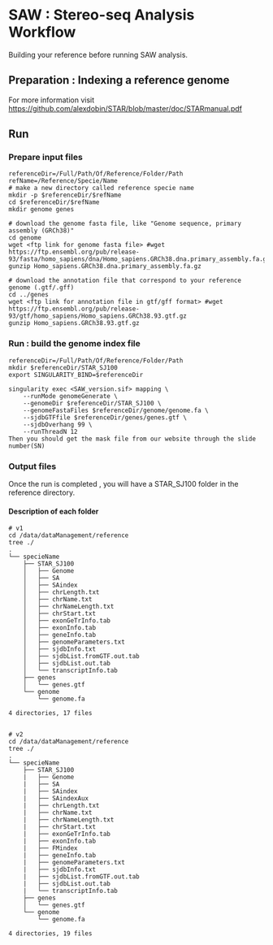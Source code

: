 # SAW : Stereo-seq Analysis Workflow
Building your reference before running SAW analysis.
##  Preparation : Indexing a reference genome
For more information visit https://github.com/alexdobin/STAR/blob/master/doc/STARmanual.pdf

##  Run
###   Prepare input files
```
referenceDir=/Full/Path/Of/Reference/Folder/Path
refName=/Reference/Specie/Name
# make a new directory called reference specie name
mkdir -p $referenceDir/$refName
cd $referenceDir/$refName
mkdir genome genes

# download the genome fasta file, like "Genome sequence, primary assembly (GRCh38)"
cd genome
wget <ftp link for genome fasta file> #wget https://ftp.ensembl.org/pub/release-93/fasta/homo_sapiens/dna/Homo_sapiens.GRCh38.dna.primary_assembly.fa.gz
gunzip Homo_sapiens.GRCh38.dna.primary_assembly.fa.gz

# download the annotation file that correspond to your reference genome (.gtf/.gff)
cd ../genes
wget <ftp link for annotation file in gtf/gff format> #wget https://ftp.ensembl.org/pub/release-93/gtf/homo_sapiens/Homo_sapiens.GRCh38.93.gtf.gz 
gunzip Homo_sapiens.GRCh38.93.gtf.gz
```
###   Run : build the genome index file
```
referenceDir=/Full/Path/Of/Reference/Folder/Path
mkdir $referenceDir/STAR_SJ100
export SINGULARITY_BIND=$referenceDir

singularity exec <SAW_version.sif> mapping \
    --runMode genomeGenerate \
    --genomeDir $referenceDir/STAR_SJ100 \
    --genomeFastaFiles $referenceDir/genome/genome.fa \
    --sjdbGTFfile $referenceDir/genes/genes.gtf \
    --sjdbOverhang 99 \
    --runThreadN 12
Then you should get the mask file from our website through the slide number(SN)
```

###   Output files
Once the run is completed , you will have a STAR_SJ100 folder in the reference directory.

####    Description of each folder    
```
# v1
cd /data/dataManagement/reference
tree ./
.
└── specieName
    ├── STAR_SJ100
    │   ├── Genome
    │   ├── SA
    │   ├── SAindex
    │   ├── chrLength.txt
    │   ├── chrName.txt
    │   ├── chrNameLength.txt
    │   ├── chrStart.txt
    │   ├── exonGeTrInfo.tab
    │   ├── exonInfo.tab
    │   ├── geneInfo.tab
    │   ├── genomeParameters.txt
    │   ├── sjdbInfo.txt
    │   ├── sjdbList.fromGTF.out.tab
    │   ├── sjdbList.out.tab
    │   └── transcriptInfo.tab
    ├── genes
    │   └── genes.gtf
    └── genome
        └── genome.fa

4 directories, 17 files


# v2
cd /data/dataManagement/reference
tree ./
.
└── specieName
    ├── STAR_SJ100
    |   ├── Genome 
    |   ├── SA
    |   ├── SAindex
    |   ├── SAindexAux
    |   ├── chrLength.txt
    |   ├── chrName.txt
    |   ├── chrNameLength.txt
    |   ├── chrStart.txt
    |   ├── exonGeTrInfo.tab
    |   ├── exonInfo.tab
    |   ├── FMindex
    |   ├── geneInfo.tab
    |   ├── genomeParameters.txt
    |   ├── sjdbInfo.txt
    |   ├── sjdbList.fromGTF.out.tab
    |   ├── sjdbList.out.tab
    |   └── transcriptInfo.tab
    ├── genes
    │   └── genes.gtf
    └── genome
        └── genome.fa

4 directories, 19 files
```
